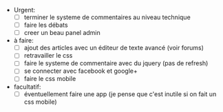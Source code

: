 
- Urgent:
  - [ ] terminer le systeme de commentaires au niveau technique
  - [ ] faire les débats
  - [ ] creer un beau panel admin

- à faire:
  - [ ] ajout des articles avec un éditeur de texte avancé (voir forums)
  - [ ] retravailler le css
  - [ ] faire le systeme de commentaire avec du jquery (pas de refresh)
  - [ ] se connecter avec facebook et google+
  - [ ] faire le css mobile

- facultatif:
  - [ ] éventuellement faire une app (je pense que c'est inutile si on fait un css mobile)
